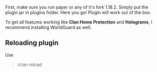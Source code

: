 First, make sure you run paper or any of it's fork 1.18.2.
Simply put the plugin jar in plugins folder.
Here you go! Plugin will work out of the box.

To get all features working like **Clan Home Protection** and **Holograms**, I recommend installing WorldGuard as well.

## Reloading plugin
Use
> /clan reload